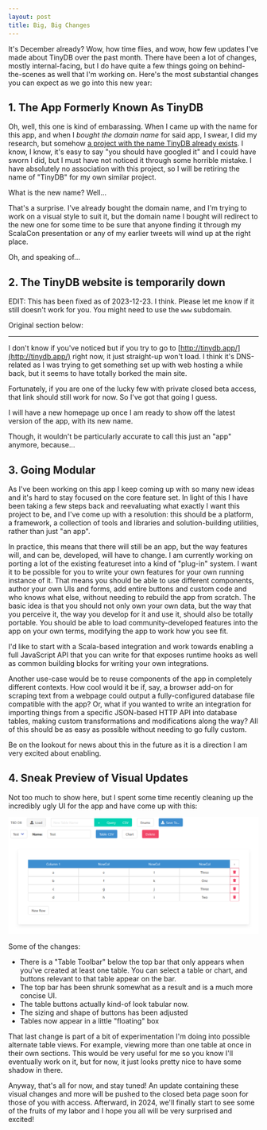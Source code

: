 ```yaml
---
layout: post
title: Big, Big Changes
---
```

It's December already? Wow, how time flies, and wow, how few updates I've made about TinyDB over the past month.
There have been a lot of changes, mostly internal-facing, but I do have quite a few things going on behind-the-scenes as well that I'm working on.
Here's the most substantial changes you can expect as we go into this new year:

## 1. The App Formerly Known As TinyDB
Oh, well, this one is kind of embarassing.
When I came up with the name for this app, and when I *bought the domain name* for said app, I swear, I did my research, but somehow [a project with the name TinyDB already exists](https://tinydb.readthedocs.io/en/latest/).
I know, I know, it's easy to say "you should have googled it" and I could have sworn I did, but I must have not noticed it through some horrible mistake.
I have absolutely no association with this project, so I will be retiring the name of "TinyDB" for my own similar project.

What is the new name?
Well...

That's a surprise.
I've already bought the domain name, and I'm trying to work on a visual style to suit it, but the domain name I bought will redirect to the new one for some time to be sure that anyone finding it through my ScalaCon presentation or any of my earlier tweets will wind up at the right place.

Oh, and speaking of...

## 2. The TinyDB website is temporarily down
EDIT: This has been fixed as of 2023-12-23. I think. Please let me know if it still doesn't work for you. You might need to use the `www` subdomain.

Original section below:

---

I don't know if you've noticed but if you try to go to [http://tinydb.app/](http://tinydb.app/) right now, it just straight-up won't load.
I think it's DNS-related as I was trying to get something set up with web hosting a while back, but it seems to have totally borked the main site.

Fortunately, if you are one of the lucky few with private closed beta access, that link should still work for now.
So I've got that going I guess.

I will have a new homepage up once I am ready to show off the latest version of the app, with its new name.

Though, it wouldn't be particularly accurate to call this just an "app" anymore, because...

## 3. Going Modular
As I've been working on this app I keep coming up with so many new ideas and it's hard to stay focused on the core feature set.
In light of this I have been taking a few steps back and reevaluating what exactly I want this project to be, and I've come up with a resolution: this should be a platform, a framework, a collection of tools and libraries and solution-building utilities, rather than just "an app".

In practice, this means that there will still be an app, but the way features will, and can be, developed, will have to change.
I am currently working on porting a lot of the existing featureset into a kind of "plug-in" system.
I want it to be possible for you to write your own features for your own running instance of it.
That means you should be able to use different components, author your own UIs and forms, add entire buttons and custom code and who knows what else, without needing to rebuild the app from scratch.
The basic idea is that you should not only own your own data, but the way that you perceive it, the way you develop for it and use it, should also be totally portable.
You should be able to load community-developed features into the app on your own terms, modifying the app to work how you see fit.

I'd like to start with a Scala-based integration and work towards enabling a full JavaScript API that you can write for that exposes runtime hooks as well as common building blocks for writing your own integrations.

Another use-case would be to reuse components of the app in completely different contexts.
How cool would it be if, say, a browser add-on for scraping text from a webpage could output a fully-configured database file compatible with the app?
Or, what if you wanted to write an integration for importing things from a specific JSON-based HTTP API into database tables, making custom transformations and modifications along the way?
All of this should be as easy as possible without needing to go fully custom.

Be on the lookout for news about this in the future as it is a direction I am very excited about enabling.

## 4. Sneak Preview of Visual Updates
Not too much to show here, but I spent some time recently cleaning up the incredibly ugly UI for the app and have come up with this:

![New DB Look](/public/newlook.png)

Some of the changes:
* There is a "Table Toolbar" below the top bar that only appears when you've created at least one table. You can select a table or chart, and buttons relevant to that table appear on the bar.
* The top bar has been shrunk somewhat as a result and is a much more concise UI.
* The table buttons actually kind-of look tabular now.
* The sizing and shape of buttons has been adjusted
* Tables now appear in a little "floating" box

That last change is part of a bit of experimentation I'm doing into possible alternate table views. For example, viewing more than one table at once in their own sections.
This would be very useful for me so you know I'll eventually work on it, but for now, it just looks pretty nice to have some shadow in there.

Anyway, that's all for now, and stay tuned!
An update containing these visual changes and more will be pushed to the closed beta page soon for those of you with access.
Afterward, in 2024, we'll finally start to see some of the fruits of my labor and I hope you all will be very surprised and excited!
